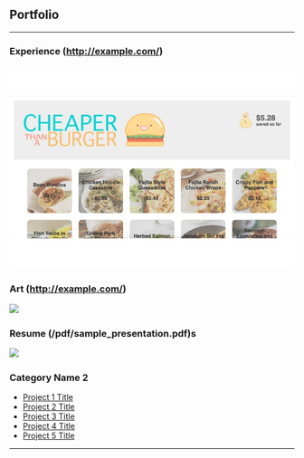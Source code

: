 ## Portfolio
---

### Experience (http://example.com/)

<img src="images/cheaper_than_a_burger.jpg?raw=true"/>


### Art (http://example.com/)
<img src="images/dummy_thumbnail.jpg?raw=true"/>


### Resume (/pdf/sample_presentation.pdf)s
<img src="images/dummy_thumbnail.jpg?raw=true"/>


### Category Name 2

- [Project 1 Title](http://example.com/)
- [Project 2 Title](http://example.com/)
- [Project 3 Title](http://example.com/)
- [Project 4 Title](http://example.com/)
- [Project 5 Title](http://example.com/)

---




